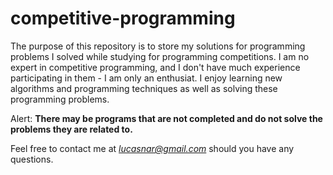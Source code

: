 # competitive-programming

The purpose of this repository is to store my solutions for programming problems I solved while studying for programming competitions. I am no expert in competitive programming, and I don't have much experience participating in them - I am only an enthusiat. I enjoy learning new algorithms and programming techniques as well as solving these programming problems.

Alert: **There may be programs that are not completed and do not solve the problems they are related to.**

Feel free to contact me at *lucasnar@gmail.com* should you have any questions.
